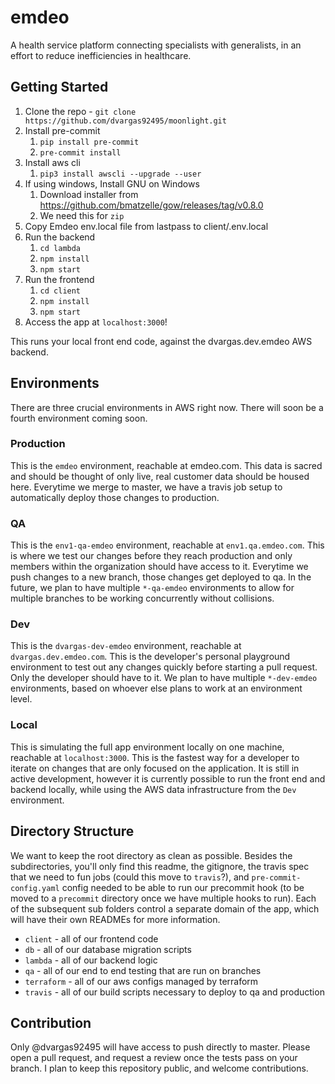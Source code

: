 # emdeo

A health service platform connecting specialists with generalists, in an effort to reduce inefficiencies in healthcare.

## Getting Started

1. Clone the repo - `git clone https://github.com/dvargas92495/moonlight.git`
1. Install pre-commit
   1. `pip install pre-commit`
   1. `pre-commit install`
1. Install aws cli
   1. `pip3 install awscli --upgrade --user`
1. If using windows, Install GNU on Windows
   1. Download installer from https://github.com/bmatzelle/gow/releases/tag/v0.8.0
   1. We need this for `zip`
1. Copy Emdeo env.local file from lastpass to client/.env.local
1. Run the backend
   1. `cd lambda`
   1. `npm install`
   1. `npm start`
1. Run the frontend
   1. `cd client`
   1. `npm install`
   1. `npm start`
1. Access the app at `localhost:3000`!

This runs your local front end code, against the dvargas.dev.emdeo AWS backend.

## Environments

There are three crucial environments in AWS right now. There will soon be a fourth environment coming soon.

### Production

This is the `emdeo` environment, reachable at emdeo.com. This data is sacred and should be thought of only
live, real customer data should be housed here. Everytime we merge to master, we have a travis job setup to automatically deploy
those changes to production.

### QA

This is the `env1-qa-emdeo` environment, reachable at `env1.qa.emdeo.com`. This is where we test
our changes before they reach production and only members within the organization should have access to it. Everytime we
push changes to a new branch, those changes get deployed to qa. In the future, we plan to have multiple `*-qa-emdeo`
environments to allow for multiple branches to be working concurrently without collisions.

### Dev

This is the `dvargas-dev-emdeo` environment, reachable at `dvargas.dev.emdeo.com`. This is the developer's
personal playground environment to test out any changes quickly before starting a pull request. Only the developer should have
to it. We plan to have multiple `*-dev-emdeo` environments, based on whoever else plans to work at an environment level.

### Local

This is simulating the full app environment locally on one machine, reachable at `localhost:3000`. This is the fastest way
for a developer to iterate on changes that are only focused on the application. It is still in active development, however it
is currently possible to run the front end and backend locally, while using the AWS data infrastructure from the `Dev` environment.

## Directory Structure

We want to keep the root directory as clean as possible. Besides the subdirectories, you'll only find this readme, the gitignore, the
travis spec that we need to fun jobs (could this move to `travis`?), and `pre-commit-config.yaml` config needed to be able to run our
precommit hook (to be moved to a `precommit` directory once we have multiple hooks to run). Each of the subsequent sub folders control
a separate domain of the app, which will have their own READMEs for more information.

- `client` - all of our frontend code
- `db` - all of our database migration scripts
- `lambda` - all of our backend logic
- `qa` - all of our end to end testing that are run on branches
- `terraform` - all of our aws configs managed by terraform
- `travis` - all of our build scripts necessary to deploy to qa and production

## Contribution

Only @dvargas92495 will have access to push directly to master. Please open a pull request, and request a review once the tests pass
on your branch. I plan to keep this repository public, and welcome contributions.
